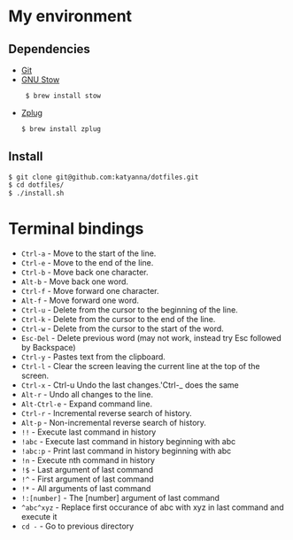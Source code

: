 My environment
==============

## Dependencies

 - [Git](https://git-scm.com/)
 - [GNU Stow](https://www.gnu.org/software/stow/)
   ```bash
    $ brew install stow
   ```
 - [Zplug](https://github.com/zplug/zplug)
   ```bash
   $ brew install zplug
   ```

Install
-------

```bash
$ git clone git@github.com:katyanna/dotfiles.git
$ cd dotfiles/
$ ./install.sh
```

Terminal bindings
=================

* `Ctrl-a` - Move to the start of the line.
* `Ctrl-e` - Move to the end of the line.
* `Ctrl-b` - Move back one character.
* `Alt-b` - Move back one word.
* `Ctrl-f` - Move forward one character.
* `Alt-f` - Move forward one word.
* `Ctrl-u` - Delete from the cursor to the beginning of the line.
* `Ctrl-k` - Delete from the cursor to the end of the line.
* `Ctrl-w` - Delete from the cursor to the start of the word.
* `Esc-Del` - Delete previous word (may not work, instead try Esc
  followed by Backspace)
* `Ctrl-y` - Pastes text from the clipboard.
* `Ctrl-l` - Clear the screen leaving the current line at the top of the
  screen.
* `Ctrl-x` - Ctrl-u  Undo the last changes.'Ctrl-_ does the same
* `Alt-r` - Undo all changes to the line.
* `Alt-Ctrl-e` - Expand command line.
* `Ctrl-r` - Incremental reverse search of history.
* `Alt-p` - Non-incremental reverse search of history.
* `!!` - Execute last command in history
* `!abc` - Execute last command in history beginning with abc
* `!abc:p` - Print last command in history beginning with abc
* `!n` - Execute nth command in history
* `!$` - Last argument of last command
* `!^` - First argument of last command
* `!*` - All arguments of last command
* `!:[number]` - The [number] argument of last command
* `^abc^xyz` - Replace first occurance of abc with xyz in last command
  and execute it
* `cd -` - Go to previous directory
